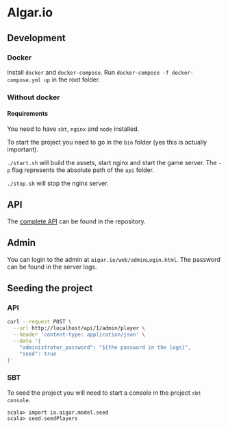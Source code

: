 # AIgar.io
## Development
### Docker
Install `docker` and `docker-compose`. Run
`docker-compose -f docker-compose.yml up` in the root folder.

### Without docker
#### Requirements
You need to have `sbt`, `nginx` and `node` installed.

To start the project you need to go in the `bin` folder
(yes this is actually important).

`./start.sh`
will build the assets, start nginx and start the game server.
The `-p` flag represents the absolute path of the `api` folder.

`./stop.sh`
will stop the nginx server.


## API
The [complete API](API.md) can be found in the repository.

## Admin
You can login to the admin at `aigar.io/web/adminLogin.html`. The password can
be found in the server logs.

## Seeding the project
### API
```bash
curl --request POST \
  --url http://localhost/api/1/admin/player \
  --header 'content-type: application/json' \
  --data '{
	"administrator_password": "${the password in the logs}",
	"seed": true
}'
```

### SBT
To seed the project you will need to start a console in the project
`sbt console`.
```
scala> import io.aigar.model.seed
scala> seed.seedPlayers
```
